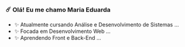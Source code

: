 ### ☄️ Olá! Eu me chamo Maria Eduarda


- ✨ Atualmente cursando Análise e Desenvolvimento de Sistemas ...
- ✨ Focada em Desenvolvimento Web ...
- ✨ Aprendendo Front e Back-End ...
